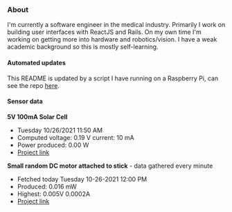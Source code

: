 ### About
I'm currently a software engineer in the medical industry. Primarily I work on building user interfaces with ReactJS and Rails. On my own time I'm working on getting more into hardware and robotics/vision. I have a weak academic background so this is mostly self-learning.

#### Automated updates
This README is updated by a script I have running on a Raspberry Pi, can see the repo [here](https://github.com/jdc-cunningham/raspi-git-repo-updater).

#### Sensor data
**5V 100mA Solar Cell**
- Tuesday 10/26/2021 11:50 AM
- Computed voltage: 0.19 V current: 10 mA
- Power produced: 0.00 W
- [Project link](https://github.com/jdc-cunningham/raspisolarplotter)

**Small random DC motor attached to stick** - data gathered every minute
- Fetched today Tuesday 10-26-2021 12:00 PM
- Produced: 0.016 mW
- Highest: 0.005V 0.0002A
- [Project link](https://github.com/jdc-cunningham/turbine-raspi)
